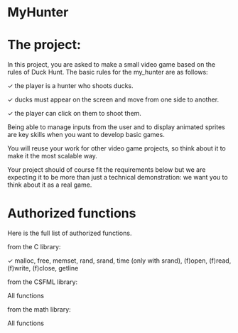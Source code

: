 # MyHunter

# The project:
In this project, you are asked to make a small video game based on the rules of Duck Hunt.
The basic rules for the my_hunter are as follows:

  ✓ the player is a hunter who shoots ducks.
  
  ✓ ducks must appear on the screen and move from one side to another.

  ✓ the player can click on them to shoot them.

Being able to manage inputs from the user and to display animated sprites are key skills when
you want to develop basic games.

You will reuse your work for other video game projects, so think about it to make it the
most scalable way.

Your project should of course fit the requirements below but we are expecting it to be more than
just a technical demonstration: we want you to think about it as a real game.


# Authorized functions
Here is the full list of authorized functions.

from the C library:

✓ malloc, free, memset, rand, srand, time (only with srand), (f)open, (f)read, (f)write, (f)close, getline

from the CSFML library:

All functions

from the math library:

All functions
